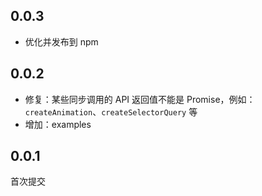 ## 0.0.3
- 优化并发布到 npm

## 0.0.2
- 修复：某些同步调用的 API 返回值不能是 Promise，例如：`createAnimation`、`createSelectorQuery` 等
- 增加：examples

## 0.0.1
首次提交